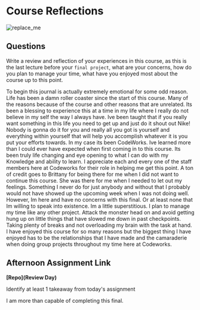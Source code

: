 # Course Reflections

![replace_me](https://codeworks.blob.core.windows.net/public/assets/img/illustrations/placeholder.svg)

## Questions

Write a review and reflection of your experiences in this course, as this is the last lecture before your `final project`, what are your concerns, how do you plan to manage your time, what have you enjoyed most about the course up to this point.

To begin this journal is actually extremely emotional for some odd reason. Life has been a damn roller coaster since the start of this course. Many of the reasons because of the course and other reasons that are unrelated. Its been a blessing to experience this at a time in my life where I really do not believe in my self the way I always have. Ive been taught that if you really want something in this life you need to get up and just do it shout out Nike! Nobody is gonna do it for you and really all you got is yourself and everything within yourself that will help you accomplish whatever it is you put your efforts towards. In my case its been CodeWorks. Ive learned more than I could ever have expected when first coming in to this course. Its been truly life changing and eye opening to what I can do with my Knowledge and ability to learn. I appreciate each and every one of the staff members here at Codeworks for their role in helping me get this point. A ton of credit goes to Brittany for being there for me when I did not want to continue this course. She was there for me when I needed to let out my feelings. Something I never do for just anybody and without that I probably would not have showed up the upcoming week when I was not doing well. However, Im here and have no concerns with this final. Or at least none that Im willing to speak into existence. Im a little superstitious. I plan to manage my time like any other project. Attack the monster head on and avoid getting hung up on little things that have slowed me down in past checkpoints. Taking plenty of breaks and not overloading my brain with the task at hand. I have enjoyed this course for so many reasons but the biggest thing I have enjoyed has to be the relationships that I have made and the camaraderie when doing group projects throughout my time here at Codeworks. 

## Afternoon Assignment Link

**[Repo](Review Day)**

Identify at least 1 takeaway from today's assignment

I am more than capable of completing this final.
